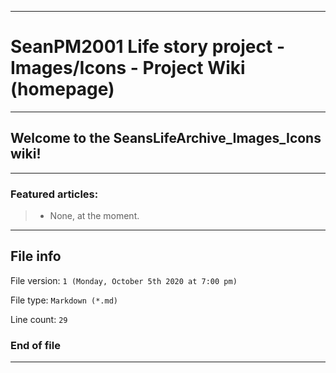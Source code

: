 
***

# SeanPM2001 Life story project - Images/Icons - Project Wiki (homepage)

***

## Welcome to the SeansLifeArchive_Images_Icons wiki!

***

### Featured articles:

> * None, at the moment.

***

## File info

File version: `1 (Monday, October 5th 2020 at 7:00 pm)`

File type: `Markdown (*.md)`

Line count: `29`

### End of file

***
